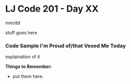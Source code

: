 # LJ Code 201 - Day XX
mm/dd

stuff goes here

### Code Sample I'm Proud of/that Vexed Me Today
explaination of it

**Things to Remember:**

* put them here.